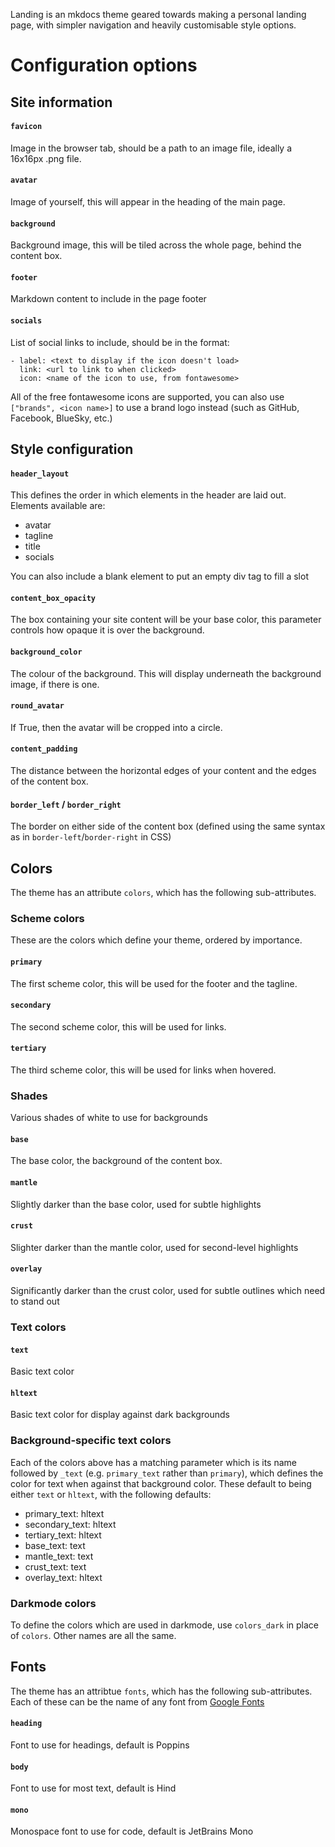 Landing is an mkdocs theme geared towards making a personal landing page, with simpler navigation and heavily customisable style options.

# Configuration options
## Site information
#### `favicon`
Image in the browser tab, should be a path to an image file, ideally a 16x16px .png file.

#### `avatar`
Image of yourself, this will appear in the heading of the main page.

#### `background`
Background image, this will be tiled across the whole page, behind the content box.

#### `footer`
Markdown content to include in the page footer

#### `socials`
List of social links to include, should be in the format:
```
- label: <text to display if the icon doesn't load>
  link: <url to link to when clicked>
  icon: <name of the icon to use, from fontawesome>
```
All of the free fontawesome icons are supported, you can also use `["brands", <icon name>]` to use a brand logo instead (such as GitHub, Facebook, BlueSky, etc.)

## Style configuration
#### `header_layout`
This defines the order in which elements in the header are laid out. Elements available are:

- avatar
- tagline
- title
- socials

You can also include a blank element to put an empty div tag to fill a slot

#### `content_box_opacity`
The box containing your site content will be your base color, this parameter controls how opaque it is over the background.

#### `background_color`
The colour of the background. This will display underneath the background image, if there is one.

#### `round_avatar`
If True, then the avatar will be cropped into a circle.

#### `content_padding`
The distance between the horizontal edges of your content and the edges of the content box.

#### `border_left` / `border_right`
The border on either side of the content box (defined using the same syntax as in `border-left`/`border-right` in CSS)

## Colors
The theme has an attribute `colors`, which has the following sub-attributes.

### Scheme colors
These are the colors which define your theme, ordered by importance.

#### `primary`
The first scheme color, this will be used for the footer and the tagline.

#### `secondary`
The second scheme color, this will be used for links.

#### `tertiary`
The third scheme color, this will be used for links when hovered.

### Shades
Various shades of white to use for backgrounds

#### `base`
The base color, the background of the content box.

#### `mantle`
Slightly darker than the base color, used for subtle highlights

#### `crust`
Slighter darker than the mantle color, used for second-level highlights

#### `overlay`
Significantly darker than the crust color, used for subtle outlines which need to stand out

### Text colors
#### `text`
Basic text color

#### `hltext`
Basic text color for display against dark backgrounds

### Background-specific text colors
Each of the colors above has a matching parameter which is its name followed by `_text` (e.g. `primary_text` rather than `primary`), which defines the color for text when against that background color. These default to being either `text` or `hltext`, with the following defaults:

- primary_text: hltext
- secondary_text: hltext
- tertiary_text: hltext
- base_text: text
- mantle_text: text
- crust_text: text
- overlay_text: hltext

### Darkmode colors
To define the colors which are used in darkmode, use `colors_dark` in place of `colors`. Other names are all the same.

## Fonts
The theme has an attribtue `fonts`, which has the following sub-attributes. Each of these can be the name of any font from [Google Fonts](https://fonts.google.com)

#### `heading`
Font to use for headings, default is Poppins

#### `body`
Font to use for most text, default is Hind

#### `mono`
Monospace font to use for code, default is JetBrains Mono

